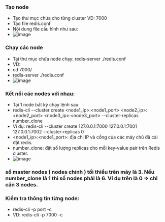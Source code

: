 ### Tạo node
- Tạo thư mục chứa cho từng cluster VD: 7000
- Tạo file redis.conf
- Nội dung file cấu hình như sau:
- ![image](https://user-images.githubusercontent.com/72178224/229963796-5fc369cf-3b0a-47c6-ab97-6a0c53f1a205.png)
### Chạy các node
- Tại thư mục chứa node chạy: redis-server ./redis.conf
- VD:
- cd 7000/      
- redís-server ./redis.conf
- ![image](https://user-images.githubusercontent.com/72178224/229964278-c325cbcb-8aac-4984-ac35-4640b8bbeb0d.png)
### Kết nối các nodes với nhau:
- Tại 1 node bất kỳ chạy lệnh sau:
- redis-cli --cluster create <node1_ip>:<node1_port> <node2_ip>:<node2_port> <node3_ip>:<node3_port> --cluster-replicas number_clone
- Ví dụ: redis-cli --cluster create 127.0.0.1:7000 127.0.0.1:7001 127.0.0.1:7002 --cluster-replicas 0
- <node1_ip>:<node1_port>: địa chỉ IP và cổng của các máy chủ đã cài đặt redis.
- number_clone: đặt số lượng replicas cho mỗi key-value pair trên Redis cluster.
- ![image](https://user-images.githubusercontent.com/72178224/229965199-4e776ce5-b226-462b-b371-8679773e598c.png)
### số master nodes ( nodes chính ) tối thiểu trên máy là 3. Nếu number_clone là 1 thì số nodes phải là 6. Ví dụ trên là 0 => chỉ cần 3 nodes.
### Kiểm tra thông tin từng node:
- redis-cli -p port -c
- VD: redis-cli -p 7000 -c

